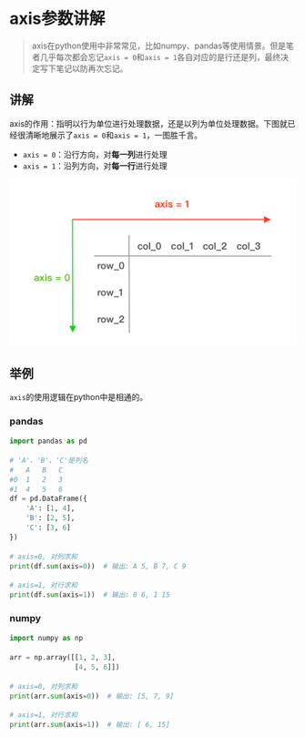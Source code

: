 # axis参数讲解

> axis在python使用中非常常见，比如numpy、pandas等使用情景。但是笔者几乎每次都会忘记`axis = 0`和`axis = 1`各自对应的是行还是列，最终决定写下笔记以防再次忘记。

## 讲解

axis的作用：指明以行为单位进行处理数据，还是以列为单位处理数据。下图就已经很清晰地展示了`axis = 0`和`axis = 1`，一图胜千言。

- `axis = 0`：沿行方向，对**每一列**进行处理
- `axis = 1`：沿列方向，对**每一行**进行处理

![axis参数讲解](./axis参数讲解.assets/4pFuZ.png)

## 举例

`axis`的使用逻辑在python中是相通的。

### pandas

```python
import pandas as pd

# 'A'、'B'、'C'是列名
#	A	B	C
#0	1	2	3
#1	4	5	6
df = pd.DataFrame({
    'A': [1, 4],
    'B': [2, 5],
    'C': [3, 6]
})

# axis=0, 对列求和
print(df.sum(axis=0))  # 输出: A 5, B 7, C 9

# axis=1, 对行求和
print(df.sum(axis=1))  # 输出: 0 6, 1 15
```

### numpy

```python
import numpy as np

arr = np.array([[1, 2, 3],
                [4, 5, 6]])

# axis=0, 对列求和
print(arr.sum(axis=0))  # 输出: [5, 7, 9]

# axis=1, 对行求和
print(arr.sum(axis=1))  # 输出: [ 6, 15]
```

